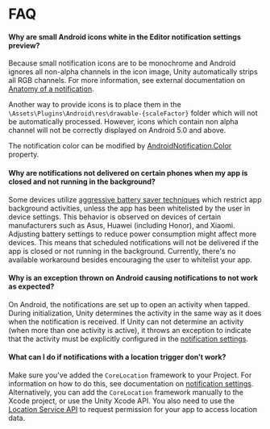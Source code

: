 # FAQ

#### Why are small Android icons white in the Editor notification settings preview?

Because small notification icons are to be monochrome and Android ignores all non-alpha channels in the icon image, Unity automatically strips all RGB channels. For more information, see external documentation on [Anatomy of a notification](https://material.io/design/platform-guidance/android-notifications.html#anatomy-of-a-notification).

Another way to provide icons is to place them in the `\Assets\Plugins\Android\res\drawable-{scaleFactor}` folder which will not be automatically processed. However, icons which contain non alpha channel will not be correctly displayed on Android 5.0 and above.

The notification color can be modified by [AndroidNotification.Color](../api/Unity.Notifications.Android.AndroidNotification.html#Unity_Notifications_Android_AndroidNotification_Color) property.

#### Why are notifications not delivered on certain phones when my app is closed and not running in the background?

Some devices utilize [aggressive battery saver techniques](https://stackoverflow.com/questions/47145722/how-to-deal-with-huaweis-and-xiaomis-battery-optimizations) which restrict app background activities, unless the app has been whitelisted by the user in device settings. This behavior is observed on devices of certain manufacturers such as Asus, Huawei (including Honor), and Xiaomi. Adjusting battery settings to reduce power consumption might affect more devices.
This means that scheduled notifications will not be delivered if the app is closed or not running in the background. Currently, there's no available workaround besides encouraging the user to whitelist your app.

#### Why is an exception thrown on Android causing notifications to not work as expected?

On Android, the notifications are set up to open an activity when tapped. During initialization, Unity determines the activity in the same way as it does when the notification is received. If Unity can not determine an activity (when more than one activity is active), it throws an exception to indicate that the activity must be explicitly configured in the [notification settings](Settings.md#custom-activity).

#### What can I do if notifications with a location trigger don’t work?

Make sure you've added the `CoreLocation` framework to your Project. For information on how to do this, see documentation on [notification settings](Settings.md#include-corelocation-framework).
Alternatively, you can add the `CoreLocation` framework manually to the Xcode project, or use the Unity Xcode API. You also need to use the [Location Service API](https://docs.unity3d.com/ScriptReference/LocationService.html) to request permission for your app to access location data.
